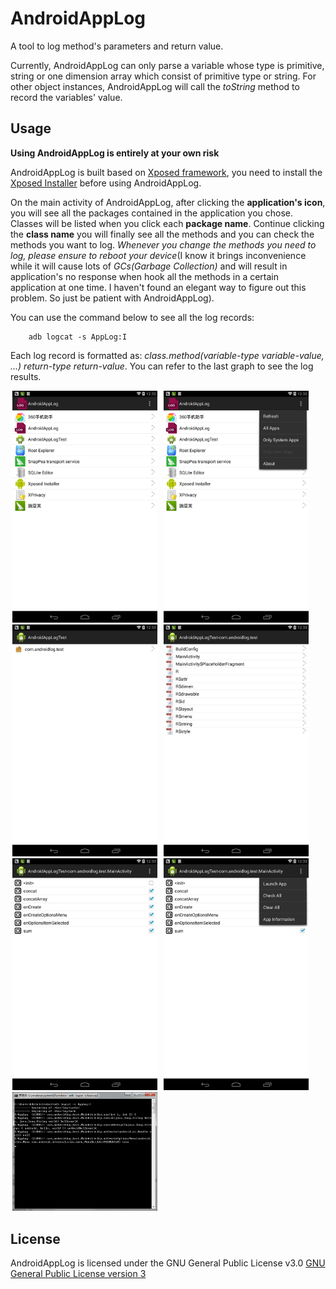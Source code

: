 AndroidAppLog
==============

A tool to log method's parameters and return value. 

Currently, AndroidAppLog can only parse a variable whose type is primitive, string or one dimension array which consist of primitive type or string. For other object instances, AndroidAppLog will call the *toString* method to record the variables' value.

Usage
-------------
**Using AndroidAppLog is entirely at your own risk**

AndroidAppLog is built based on [Xposed framework](https://github.com/rovo89/XposedBridge), you need to install the [Xposed Installer](http://repo.xposed.info/module/de.robv.android.xposed.installer) before using AndroidAppLog.

On the main activity of AndroidAppLog, after clicking the **application's icon**, you will see all the packages contained in the application you chose. Classes will be listed when you click each **package name**. Continue clicking the **class name** you will finally see all the methods and you can check the methods you want to log. *Whenever you change the methods you need to log, please ensure to reboot your device*(I know it brings  inconvenience while it will cause lots of *GCs(Garbage Collection)* and will result in application's no response when hook all the methods in a certain application at one time. I haven't found an elegant way to figure out this problem. So just be patient with AndroidAppLog).

You can use the command below to see all the log records:
```
	adb logcat -s AppLog:I
```

Each log record is formatted as: *class.method(variable-type variable-value, ...) return-type return-value*. You can refer to the last graph to see the log results.


<img src="screenshots/001.png" width="232" hspace="3"/>
<img src="screenshots/002.png" width="232" hspace="3"/>
<img src="screenshots/003.png" width="232" hspace="3"/>
<img src="screenshots/004.png" width="232" hspace="3"/>
<img src="screenshots/005.png" width="232" hspace="3"/>
<img src="screenshots/006.png" width="232" hspace="3"/>
<img src="screenshots/007.png" width="232" hspace="3"/>

License
------------
AndroidAppLog is licensed under the GNU General Public License v3.0 [GNU General Public License version 3](http://www.gnu.org/licenses/gpl.txt)
